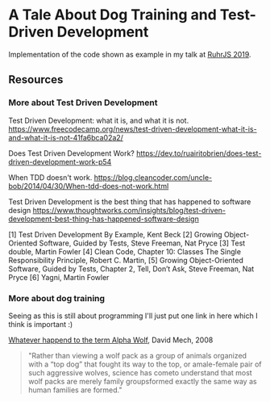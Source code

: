 # A Tale About Dog Training and Test-Driven Development
Implementation of the code shown as example in my talk at [RuhrJS 2019](https://ruhrjs.de/).


## Resources

### More about Test Driven Development

Test Driven Development: what it is, and what it is not.
https://www.freecodecamp.org/news/test-driven-development-what-it-is-and-what-it-is-not-41fa6bca02a2/

Does Test Driven Development Work? 
https://dev.to/ruairitobrien/does-test-driven-development-work-p54

When TDD doesn't work.
https://blog.cleancoder.com/uncle-bob/2014/04/30/When-tdd-does-not-work.html

Test Driven Development is the best thing that has happened to software design
https://www.thoughtworks.com/insights/blog/test-driven-development-best-thing-has-happened-software-design



[1] Test Driven Development By Example, Kent Beck
[2] Growing Object-Oriented Software, Guided by Tests, Steve Freeman, Nat Pryce
[3] Test double, Martin Fowler
[4] Clean Code, Chapter 10: Classes The Single Responsibility Principle, Robert C. Martin,
[5] Growing Object-Oriented Software, Guided by Tests, Chapter 2, Tell, Don’t Ask, Steve Freeman, Nat Pryce
[6] Yagni, Martin Fowler


### More about dog training
Seeing as this is still about programming I'll just put one link in here which I think is important :)

[Whatever happend to the term Alpha Wolf](https://www.wolf.org/wp-content/uploads/2013/12/winter2008.pdf), David Mech, 2008

> "Rather than viewing a wolf pack as a group of animals organized with a “top dog” that fought its way to the top, or amale-female pair of such aggressive wolves, science has cometo understand that most wolf packs are  merely family groupsformed exactly the same way as human families are formed."
